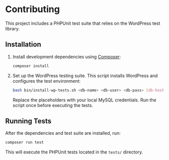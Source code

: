 # Contributing

This project includes a PHPUnit test suite that relies on the WordPress test library.

## Installation

1. Install development dependencies using [Composer](https://getcomposer.org):

   ```bash
   composer install
   ```

2. Set up the WordPress testing suite. This script installs WordPress and configures the test environment:

   ```bash
   bash bin/install-wp-tests.sh <db-name> <db-user> <db-pass> [db-host] [wp-version]
   ```

   Replace the placeholders with your local MySQL credentials. Run the script once before executing the tests.

## Running Tests

After the dependencies and test suite are installed, run:

```bash
composer run test
```

This will execute the PHPUnit tests located in the `tests/` directory.
